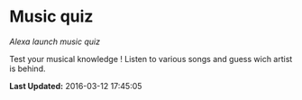 # Music quiz
*Alexa launch music quiz*

Test your musical knowledge ! Listen to various songs and guess wich artist is behind.

**Last Updated:** 2016-03-12 17:45:05